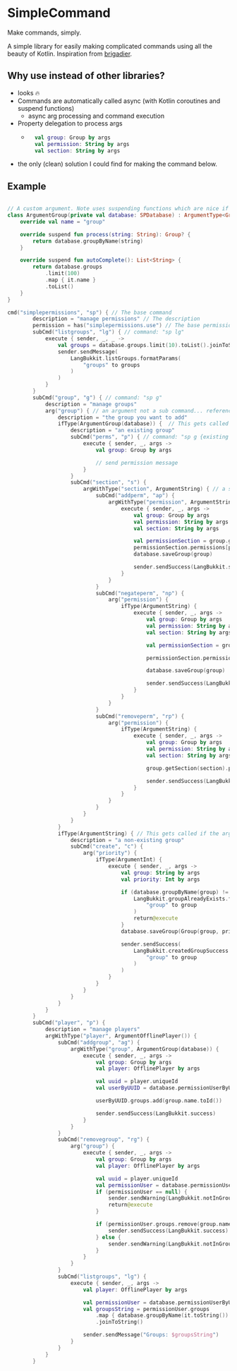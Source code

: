# SimpleCommand
Make commands, simply.

A simple library for easily making complicated commands using all the beauty of Kotlin. Inspiration from [brigadier](https://github.com/Mojang/brigadier).

## Why use instead of other libraries?
- looks 🔥
- Commands are automatically called async (with Kotlin coroutines and suspend functions)
  - async arg processing and command execution
- Property delegation to process args
  - ```kotlin
      val group: Group by args
      val permission: String by args
      val section: String by args
      ```
- the only (clean) solution I could find for making the command below.


## Example
```kotlin

// A custom argument. Note uses suspending functions which are nice if you have to do database requests.
class ArgumentGroup(private val database: SPDatabase) : ArgumentType<Group> { 
    override val name = "group"

    override suspend fun process(string: String): Group? {
        return database.groupByName(string)
    }

    override suspend fun autoComplete(): List<String> {
        return database.groups
            .limit(100)
            .map { it.name }
            .toList()
    }
}

cmd("simplepermissions", "sp") { // The base command
        description = "manage permissions" // The description 
        permission = has("simplepermissions.use") // The base permission
        subCmd("listgroups", "lg") { // command: "sp lg"
            execute { sender, _, _ ->
                val groups = database.groups.limit(10).toList().joinToString { it.name }
                sender.sendMessage(
                    LangBukkit.listGroups.formatParams(
                        "groups" to groups
                    )
                )
            }
        }
        subCmd("group", "g") { // command: "sp g"
            description = "manage groups"
            arg("group") { // an argument not a sub command... referenced later with "val group: Group by args"
                description = "the group you want to add"
                ifType(ArgumentGroup(database)) {  // This gets called if the argument is an existing group
                    description = "an existing group"
                    subCmd("perms", "p") { // command: "sp g {existing group} p"
                        execute { sender, _, args ->
                            val group: Group by args

                            // send permission message
                        }
                    }
                    subCmd("section", "s") {
                        argWithType("section", ArgumentString) { // a shortcut for if the argument only has one type
                            subCmd("addperm", "ap") {
                                argWithType("permission", ArgumentString) {
                                    execute { sender, _, args ->
                                        val group: Group by args
                                        val permission: String by args
                                        val section: String by args

                                        val permissionSection = group.getSection(section)
                                        permissionSection.permissions[permission] = true
                                        database.saveGroup(group)

                                        sender.sendSuccess(LangBukkit.success)
                                    }
                                }
                            }
                            subCmd("negateperm", "np") {
                                arg("permission") {
                                    ifType(ArgumentString) {
                                        execute { sender, _, args ->
                                            val group: Group by args
                                            val permission: String by args
                                            val section: String by args

                                            val permissionSection = group.getSection(section)

                                            permissionSection.permissions.remove(permission)

                                            database.saveGroup(group)

                                            sender.sendSuccess(LangBukkit.success)
                                        }
                                    }
                                }
                            }
                            subCmd("removeperm", "rp") {
                                arg("permission") {
                                    ifType(ArgumentString) {
                                        execute { sender, _, args ->
                                            val group: Group by args
                                            val permission: String by args
                                            val section: String by args

                                            group.getSection(section).permissions.remove(permission)

                                            sender.sendSuccess(LangBukkit.success)
                                        }
                                    }
                                }
                            }
                        }
                    }
                }
                ifType(ArgumentString) { // This gets called if the argument is NOT existing group (creating a group which did not exist)
                    description = "a non-existing group"
                    subCmd("create", "c") {
                        arg("priority") {
                            ifType(ArgumentInt) {
                                execute { sender, _, args ->
                                    val group: String by args
                                    val priority: Int by args

                                    if (database.groupByName(group) != null) {
                                        LangBukkit.groupAlreadyExists.formatParams(
                                            "group" to group
                                        )
                                        return@execute
                                    }
                                    database.saveGroup(Group(group, priority))

                                    sender.sendSuccess(
                                        LangBukkit.createdGroupSuccess.formatParams(
                                            "group" to group
                                        )
                                    )
                                }
                            }
                        }
                    }
                }
            }
        }
        subCmd("player", "p") { 
            description = "manage players"
            argWithType("player", ArgumentOfflinePlayer()) {
                subCmd("addgroup", "ag") {
                    argWithType("group", ArgumentGroup(database)) {
                        execute { sender, _, args ->
                            val group: Group by args
                            val player: OfflinePlayer by args

                            val uuid = player.uniqueId
                            val userByUUID = database.permissionUserByUUID(uuid) ?: PermissionUser(uuid.toString())

                            userByUUID.groups.add(group.name.toId())

                            sender.sendSuccess(LangBukkit.success)
                        }
                    }
                }
                subCmd("removegroup", "rg") {
                    arg("group") {
                        execute { sender, _, args ->
                            val group: Group by args
                            val player: OfflinePlayer by args

                            val uuid = player.uniqueId
                            val permissionUser = database.permissionUserByUUID(uuid)
                            if (permissionUser == null) {
                                sender.sendWarning(LangBukkit.notInGroup)
                                return@execute
                            }

                            if (permissionUser.groups.remove(group.name.toId())) {
                                sender.sendSuccess(LangBukkit.success)
                            } else {
                                sender.sendWarning(LangBukkit.notInGroup)
                            }
                        }
                    }
                }
                subCmd("listgroups", "lg") {
                    execute { sender, _, args ->
                        val player: OfflinePlayer by args

                        val permissionUser = database.permissionUserByUUID(player.uniqueId) ?: return@execute
                        val groupsString = permissionUser.groups
                            .map { database.groupByName(it.toString()) }
                            .joinToString()

                        sender.sendMessage("Groups: $groupsString")
                    }
                }
            }
        }
```
